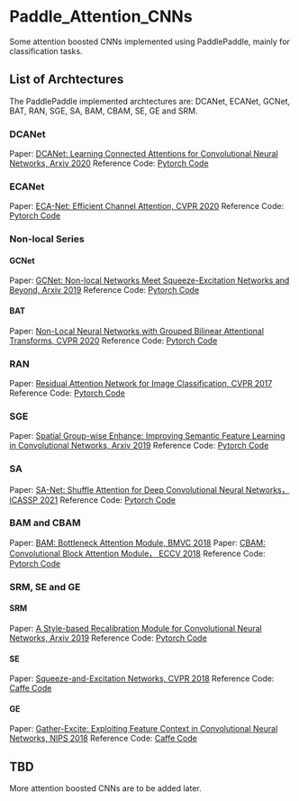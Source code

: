 # Paddle_Attention_CNNs
Some attention boosted CNNs implemented using PaddlePaddle, mainly for classification tasks.

## List of Archtectures

The PaddlePaddle implemented archtectures are: DCANet, ECANet, GCNet, BAT, RAN, SGE, SA, BAM, CBAM, SE, GE and SRM. 

### DCANet

Paper: [DCANet: Learning Connected Attentions for Convolutional Neural Networks, Arxiv 2020](https://arxiv.org/pdf/2007.05099.pdf)
Reference Code: [Pytorch Code](https://github.com/13952522076/DCANet)

### ECANet

Paper: [ECA-Net: Efficient Channel Attention, CVPR 2020](https://arxiv.org/abs/1910.03151)
Reference Code: [Pytorch Code](https://github.com/BangguWu/ECANet)

### Non-local Series

#### GCNet

Paper: [GCNet: Non-local Networks Meet Squeeze-Excitation Networks and Beyond, Arxiv 2019](https://arxiv.org/abs/1904.11492)
Reference Code: [Pytorch Code](https://github.com/xvjiarui/GCNet)

#### BAT

Paper: [Non-Local Neural Networks with Grouped Bilinear Attentional Transforms, CVPR 2020](http://openaccess.thecvf.com/content_CVPR_2020/html/Chi_Non-Local_Neural_Networks_With_Grouped_Bilinear_Attentional_Transforms_CVPR_2020_paper.html)
Reference Code: [Pytorch Code](https://github.com/BA-Transform/BAT-Image-Classification)


### RAN

Paper: [Residual Attention Network for Image Classification, CVPR 2017](https://arxiv.org/pdf/1704.06904.pdf)
Reference Code: [Pytorch Code](https://github.com/tengshaofeng/ResidualAttentionNetwork-pytorch)

### SGE

Paper: [Spatial Group-wise Enhance: Improving Semantic Feature Learning in Convolutional Networks, Arxiv 2019](https://arxiv.org/pdf/1905.09646.pdf)
Reference Code: [Pytorch Code](https://github.com/implus/PytorchInsight)

### SA

Paper: [SA-Net: Shuffle Attention for Deep Convolutional Neural Networks，ICASSP 2021](https://arxiv.org/pdf/2102.00240.pdf)
Reference Code: [Pytorch Code](https://github.com/wofmanaf/SA-Net)

### BAM and CBAM

Paper: [BAM: Bottleneck Attention Module, BMVC 2018](https://arxiv.org/abs/1807.06514)
Paper: [CBAM: Convolutional Block Attention Module， ECCV 2018](https://arxiv.org/pdf/1807.06521.pdf)
Reference Code: [Pytorch Code](https://github.com/Jongchan/attention-module)


### SRM, SE and GE

#### SRM

Paper: [A Style-based Recalibration Module for Convolutional Neural Networks, Arxiv 2019](https://arxiv.org/abs/1903.10829.pdf)
Reference Code: [Pytorch Code](https://github.com/hyunjaelee410/style-based-recalibration-module)

#### SE

Paper: [Squeeze-and-Excitation Networks, CVPR 2018](http://openaccess.thecvf.com/content_cvpr_2018/papers/Hu_Squeeze-and-Excitation_Networks_CVPR_2018_paper.pdf)
Reference Code: [Caffe Code](https://github.com/hujie-frank/SENet)

#### GE

Paper: [Gather-Excite: Exploiting Feature Context in Convolutional Neural Networks, NIPS 2018](https://papers.nips.cc/paper/8151-gather-excite-exploiting-feature-context-in-convolutional-neural-networks.pdf)
Reference Code: [Caffe Code](https://github.com/hujie-frank/GENet)

## TBD

More attention boosted CNNs are to be added later.